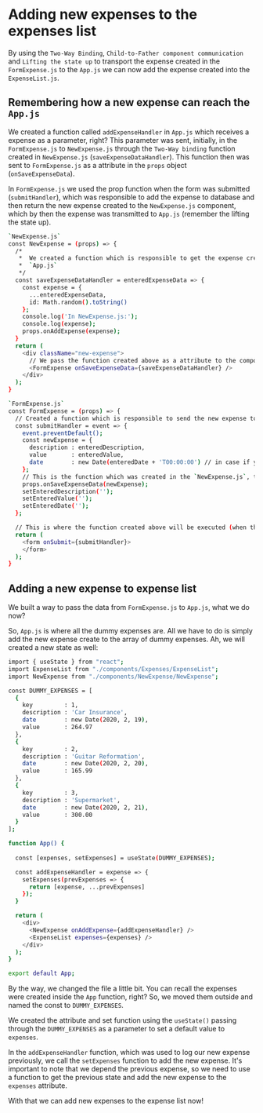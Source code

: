 # Adding new expenses to the expenses list

By using the `Two-Way Binding`, `Child-to-Father component communication` and `Lifting the state up` to transport the expense created in the `FormExpense.js` to the `App.js` we can now add the expense created into the `ExpenseList.js`.

## Remembering how a new expense can reach the `App.js`

We created a function called `addExpenseHandler` in `App.js` which receives a expense as a parameter, right? This parameter was sent, initially, in the `FormExpense.js` to `NewExpense.js` through the `Two-Way binding` function created in `NewExpense.js` (`saveExpenseDataHandler`). This function then was sent to `FormExpense.js` as a attribute in the `props` object (`onSaveExpenseData`).

In `FormExpense.js` we used the prop function when the form was submitted (`submitHandler`), which was responsible to add the expense to database and then return the new expense created to the `NewExpense.js` component, which by then the expense was transmitted to `App.js` (remember the lifting the state up).

```sh
`NewExpense.js`
const NewExpense = (props) => {
  /*
   *  We created a function which is responsible to get the expense created in the `FormExpense` component below and then send to 
   *  `App.js`
   */
  const saveExpenseDataHandler = enteredExpenseData => {
    const expense = {
      ...enteredExpenseData,
      id: Math.random().toString()
    };
    console.log('In NewExpense.js:');
    console.log(expense);
    props.onAddExpense(expense);
  }
  return (
    <div className="new-expense">
      // We pass the function created above as a attribute to the component
      <FormExpense onSaveExpenseData={saveExpenseDataHandler} />
    </div>
  );
}

`FormExpense.js`
const FormExpense = (props) => {
  // Created a function which is responsible to send the new expense to the database
  const submitHandler = event => {
    event.preventDefault();
    const newExpense = {
      description : enteredDescription,
      value       : enteredValue,
      date        : new Date(enteredDate + 'T00:00:00') // in case if you live in Brazil
    };
    // This is the function which was created in the `NewExpense.js`, to pass the data up (child-to-father)
    props.onSaveExpenseData(newExpense);
    setEnteredDescription('');
    setEnteredValue('');
    setEnteredDate('');
  };

  // This is where the function created above will be executed (when the form is submitted)
  return (
    <form onSubmit={submitHandler}>
    </form>
  );
}
```

## Adding a new expense to expense list

We built a way to pass the data from `FormExpense.js` to `App.js`, what we do now?

So, `App.js` is where all the dummy expenses are. All we have to do is simply add the new expense create to the array of dummy expenses. Ah, we will created a new state as well:

```sh
import { useState } from "react";
import ExpenseList from "./components/Expenses/ExpenseList";
import NewExpense from "./components/NewExpense/NewExpense";

const DUMMY_EXPENSES = [
  {
    key         : 1,
    description : 'Car Insurance',
    date        : new Date(2020, 2, 19),
    value       : 264.97
  },
  {
    key         : 2,
    description : 'Guitar Reformation',
    date        : new Date(2020, 2, 20),
    value       : 165.99
  },
  {
    key         : 3,
    description : 'Supermarket',
    date        : new Date(2020, 2, 21),
    value       : 300.00
  }
];

function App() {
  
  const [expenses, setExpenses] = useState(DUMMY_EXPENSES);

  const addExpenseHandler = expense => {
    setExpenses(prevExpenses => {
      return [expense, ...prevExpenses]
    });
  }

  return (
    <div>
      <NewExpense onAddExpense={addExpenseHandler} />
      <ExpenseList expenses={expenses} />
    </div>
  );
}

export default App;
```

By the way, we changed the file a little bit. You can recall the expenses were created inside the `App` function, right? So, we moved them outside and named the const to `DUMMY_EXPENSES`.

We created the attribute and set function using the `useState()` passing through the `DUMMY_EXPENSES` as a parameter to set a default value to `expenses`.

In the `addExpenseHandler` function, which was used to log our new expense previously, we call the `setExpenses` function to add the new expense. It's important to note that we depend the previous expense, so we need to use a function to get the previous state and add the new expense to the `expenses` attribute.

With that we can add new expenses to the expense list now!
